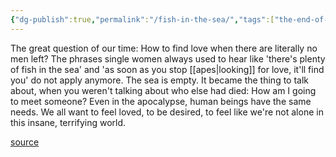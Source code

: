 ```yaml
---
{"dg-publish":true,"permalink":"/fish-in-the-sea/","tags":["the-end-of-men"],"created":"","updated":""}
---
```


The great question of our time: How to find love when there are literally no men left? The phrases single women always used to hear like 'there's plenty of fish in the sea' and 'as soon as you stop [[apes\|looking]] for love, it'll find you' do not apply anymore. The sea is empty. It became the thing to talk about, when you weren't talking about who else had died: How am I going to meet someone? Even in the apocalypse, human beings have the same needs. We all want to feel loved, to be desired, to feel like we're not alone in this insane, terrifying world.

[source](https://www.goodreads.com/book/show/53717123-the-end-of-men)